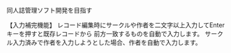 同人誌管理ソフト開発を目指す

【入力補完機能】
レコード編集時にサークルや作者を二文字以上入力してEnterキーを押すと既存レコードから
前方一致するものを自動で入力します。
サークル入力済みで作者を入力しようとした場合、作者を自動で入力します。
